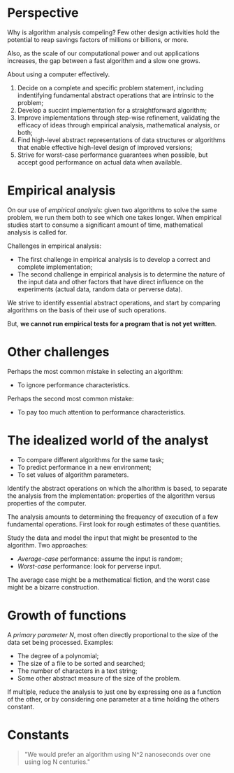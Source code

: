 # Perspective

Why is algorithm analysis compeling? Few other design activities hold the
potential to reap savings factors of millions or billions, or more.

Also, as the scale of our computational power and out applications increases,
the gap between a fast algorithm and a slow one grows.

About using a computer effectively.

1. Decide on a complete and specific problem statement, including indentifying
   fundamental abstract operations that are intrinsic to the problem;
2. Develop a succint implementation for a straightforward algorithm;
3. Improve implementations through step-wise refinement, validating the efficacy
   of ideas through empirical analysis, mathematical analysis, or both;
4. Find high-level abstract representations of data structures or algorithms
   that enable effective high-level design of improved versions;
5. Strive for worst-case performance guarantees when possible, but accept good
   performance on actual data when available.

# Empirical analysis

On our use of *empirical analysis*: given two algorithms to solve the same
problem, we run them both to see which one takes longer. When empirical studies
start to consume a significant amount of time, mathematical analysis is called
for.

Challenges in empirical analysis:

* The first challenge in empirical analysis is to develop a correct and complete
  implementation;
* The second challenge in empirical analysis is to determine the nature of the
  input data and other factors that have direct influence on the experiments
  (actual data, random data or perverse data).

We strive to identify essential abstract operations, and start by comparing
algorithms on the basis of their use of such operations.

But, **we cannot run empirical tests for a program that is not yet written**.

# Other challenges

Perhaps the most common mistake in selecting an algorithm:

* To ignore performance characteristics.

Perhaps the second most common mistake:

* To pay too much attention to performance characteristics.

# The idealized world of the analyst

* To compare different algorithms for the same task;
* To predict performance in a new environment;
* To set values of algorithm parameters.

Identify the abstract operations on which the alhorithm is based, to
separate the analysis from the implementation: properties of the algorithm
versus properties of the computer.

The analysis amounts to determining the frequency of execution of a few
fundamental operations. First look for rough estimates of these quantities.

Study the data and model the input that might be presented to the algorithm. Two
approaches:

* *Average-case* performance: assume the input is random;
* *Worst-case* performance: look for perverse input.

The average case might be a methematical fiction, and the worst case might be a
bizarre construction.

# Growth of functions

A *primary parameter N*, most often directly proportional to the size of the
data set being processed. Examples:

* The degree of a polynomial;
* The size of a file to be sorted and searched;
* The number of characters in a text string;
* Some other abstract measure of the size of the problem.

If multiple, reduce the analysis to just one by expressing one as a function of
the other, or by considering one parameter at a time holding the others
constant.

# Constants

> "We would prefer an algorithm using N^2 nanoseconds over one using log N
> centuries."
